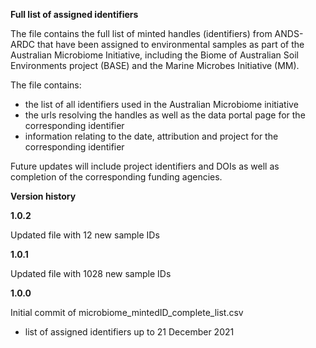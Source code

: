 <b>Full list of assigned identifiers</b>

The file contains the full list of minted handles (identifiers) from ANDS-ARDC that have been assigned to environmental samples as part of the Australian Microbiome Initiative, including the Biome of Australian Soil Environments project (BASE) and the Marine Microbes Initiative (MM).

The file contains:
- the list of all identifiers used in the Australian Microbiome initiative
- the urls resolving the handles as well as the data portal page for the corresponding identifier
- information relating to the date, attribution and project for the corresponding identifier

Future updates will include project identifiers and DOIs as well as completion of the corresponding funding agencies.

<b>Version history</b>

**1.0.2**

Updated file with 12 new sample IDs

**1.0.1**

Updated file with 1028 new sample IDs

<b>1.0.0</b>

Initial commit of microbiome_mintedID_complete_list.csv
- list of assigned identifiers up to 21 December 2021
